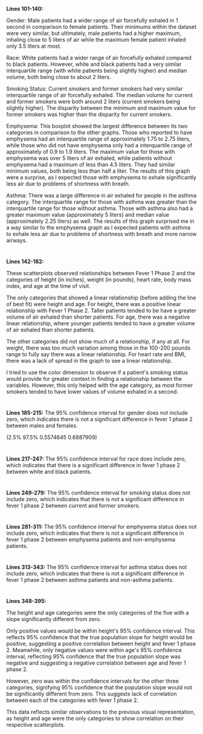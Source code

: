 **Lines 101-140:**

Gender:
Male patients had a wider range of air forcefully exhaled in 1 second in comparison to female patients. Their minimums within the dataset were very similar, but ultimately, male patients had a higher maximum, inhaling close to 5 liters of air while the maximum female patient inhaled only 3.5 liters at most.

Race:
White patients had a wider range of air forcefully exhaled compared to black patients. However, white and black patients had a very similar interquartile range (with white patients being slightly higher) and median volume, both being close to about 2 liters.

Smoking Status:
Current smokers and former smokers had very similar interquartile range of air forcefully exhaled. The median volume for current and former smokers were both around 2 liters (current smokers being slightly higher). The disparity between the minimum and maximum value for former smokers was higher than the disparity for current smokers.

Emphysema:
This boxplot showed the largest difference between its two categories in comparison to the other graphs. Those who reported to have emphysema had an interquartile range of approximately 1.75 to 2.75 liters, while those who did not have emphysema only had a interquartile range of approximately of 0.9 to 1.9 liters. The maximum value for those with emphysema was over 5 liters of air exhaled, while patients without emphysema had a maximum of less than 4.5 liters. They had similar minimum values, both being less than half a liter. The results of this graph were a surprise, as I expected those with emphysema to exhale significantly less air due to problems of shortness with breath.

Asthma:
There was a large difference in air exhaled for people in the asthma category. The interquartile range for those with asthma was greater than the interquartile range for those without asthma. Those with asthma also had a greater maximum value (approximately 5 liters) and median value (approximately 2.25 liters) as well. The results of this graph surprised me in a way similar to the emphysema graph as I expected patients with asthma to exhale less air due to problems of shortness with breath and more narrow airways.

# 

**Lines 142-182:**

These scatterplots observed relationships between Fever 1 Phase 2 and the categories of height (in inches), weight (in pounds), heart rate, body mass index, and age at the time of visit.

The only categories that showed a linear relationship (before adding the line of best fit) were height and age. For height, there was a positive linear relationship with Fever 1 Phase 2. Taller patients tended to be have a greater volume of air exhaled than shorter patients. For age, there was a negative linear relationship, where younger patients tended to have a greater volume of air exhaled than shorter patients.

The other categories did not show much of a relationship, if any at all. For weight, there was too much variation among those in the 100-200 pounds range to fully say there was a linear relationship. For heart rate and BMI, there was a lack of spread in the graph to see a linear relationship.

I tried to use the color dimension to observe if a patient's smoking status would provide for greater context in finding a relationship between the variables. However, this only helped with the age category, as most former smokers tended to have lower values of volume exhaled in a second.

# 

**Lines 185-215:**
The 95% confidence interval for gender does not include zero, which indicates there is not a significant difference in fever 1 phase 2 between males and females. 

(2.5%     97.5% 
0.5574645 0.6887909)
# 

**Lines 217-247:**
The 95% confidence interval for race does include zero, which indicates that there is a significant difference in fever 1 phase 2 between white and black patients.
# 

**Lines 249-279:**
The 95% confidence interval for smoking status does not include zero, which indicates that there is not a significant difference in fever 1 phase 2 between current and former smokers.
# 

**Lines 281-311:**
The 95% confidence interval for emphysema status does not include zero, which indicates that there is not a significant difference in fever 1 phase 2 between emphysema patients and non-emphysema patients.
# 

**Lines 313-343:**
The 95% confidence interval for asthma status does not include zero, which indicates that there is not a significant difference in fever 1 phase 2 between asthma patients and non-asthma patients.
# 
**Lines 348-395:**

The height and age categories were the only categories of the five with a slope significantly different from zero.

Only positive values would be within height's 95% confidence interval. This reflects 95% confidence that the true population slope for height would be positive, suggesting a positive correlation between height and fever 1 phase 2. Meanwhile, only negative values were within age's 95% confidence interval, reflecting 95% confidence that the true population slope was negative and suggesting a negative correlation between age and fever 1 phase 2.

However, zero was within the confidence intervals for the other three categories, signifying 95% confidence that the population slope would not be significantly different from zero. This suggests lack of correlation between each of the categories with fever 1 phase 2.

This data reflects similar observations to the previous visual representation, as height and age were the only categories to show correlation on their respective scatterplots.
